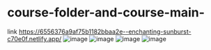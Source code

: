 # course-folder-and-course-main-
link https://6556376a9af75b1182bbaa2e--enchanting-sunburst-c70e0f.netlify.app/
![image](https://github.com/yasaswini2005/course-folder-and-course-main-/assets/139364347/5a4e542b-92b8-4d05-9c58-155673bb96e9)
![image](https://github.com/yasaswini2005/course-folder-and-course-main-/assets/139364347/ccbab33f-8a38-4e2d-8d80-5775d7d1080a)
![image](https://github.com/yasaswini2005/course-folder-and-course-main-/assets/139364347/4fb23260-3084-4a70-adc0-1881a11afed2)
![image](https://github.com/yasaswini2005/course-folder-and-course-main-/assets/139364347/a02e8a8e-a9fa-459a-a7b9-2d19d4d48e8e)
